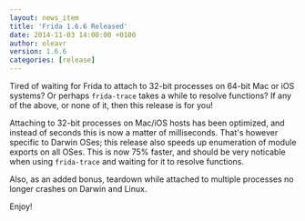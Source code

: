 ```yaml
---
layout: news_item
title: 'Frida 1.6.6 Released'
date: 2014-11-03 14:00:00 +0100
author: oleavr
version: 1.6.6
categories: [release]
---
```


Tired of waiting for Frida to attach to 32-bit processes on 64-bit Mac
or iOS systems? Or perhaps `frida-trace` takes a while to resolve functions?
If any of the above, or none of it, then this release is for you!

Attaching to 32-bit processes on Mac/iOS hosts has been optimized, and instead
of seconds this is now a matter of milliseconds. That's however specific to
Darwin OSes; this release also speeds up enumeration of module exports on
all OSes. This is now 75% faster, and should be very noticable when using
`frida-trace` and waiting for it to resolve functions.

Also, as an added bonus, teardown while attached to multiple processes no
longer crashes on Darwin and Linux.

Enjoy!
